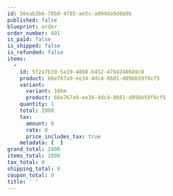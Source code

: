 ```yaml
---
id: 56eab3b6-78b0-4f85-ae5c-a094da9d8b0b
published: false
blueprint: order
order_number: 401
is_paid: false
is_shipped: false
is_refunded: false
items:
  -
    id: 5f2a7b39-5a19-4088-b452-47b4240689c8
    product: 66e767a9-ee34-4dc4-8681-d09bb59f0cf5
    variant:
      variant: 10km
      product: 66e767a9-ee34-4dc4-8681-d09bb59f0cf5
    quantity: 1
    total: 2800
    tax:
      amount: 0
      rate: 0
      price_includes_tax: true
    metadata: {  }
grand_total: 2800
items_total: 2800
tax_total: 0
shipping_total: 0
coupon_total: 0
title: ' '
---
```

